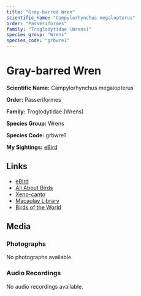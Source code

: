 ```yaml
---
title: "Gray-barred Wren"
scientific_name: "Campylorhynchus megalopterus"
order: "Passeriformes"
family: "Troglodytidae (Wrens)"
species_group: "Wrens"
species_code: "grbwre1"
---
```


# Gray-barred Wren

**Scientific Name:** Campylorhynchus megalopterus

**Order:** Passeriformes

**Family:** Troglodytidae (Wrens)

**Species Group:** Wrens

**Species Code:** grbwre1

**My Sightings:** [eBird](https://ebird.org/lifelist?r=world&time=life&spp=grbwre1)

## Links
* [eBird](https://ebird.org/species/grbwre1) 
* [All About Birds](https://www.allaboutbirds.org/guide/grbwre1) 
* [Xeno-canto](https://www.xeno-canto.org/species/campylorhynchus-megalopterus) 
* [Macaulay Library](https://search.macaulaylibrary.org/catalog?taxonCode=grbwre1&sort=rating_rank_desc)
* [Birds of the World](https://birdsoftheworld.org/bow/species/grbwre1)

## Media
### Photographs
No photographs available.

### Audio Recordings
No audio recordings available.
